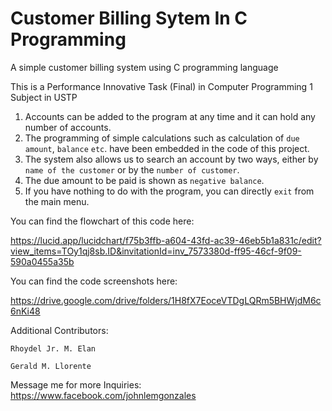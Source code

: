 # Customer Billing Sytem In C Programming
A simple customer billing system using C programming language

This is a Performance Innovative Task (Final)
in Computer Programming 1 Subject in USTP

1. Accounts can be added to the program at any time and it can hold any number of accounts.
2. The programming of simple calculations such as calculation of `due amount`, `balance` `etc`. have been embedded in the code of this project.
3. The system also allows us to search an account by two ways, either by `name of the customer` or by the `number of customer`.
4. The due amount to be paid is shown as `negative balance`.
5. If you have nothing to do with the program, you can directly `exit` from the main menu.

You can find the flowchart of this code here:

https://lucid.app/lucidchart/f75b3ffb-a604-43fd-ac39-46eb5b1a831c/edit?view_items=TOy1qj8sb.ID&invitationId=inv_7573380d-ff95-46cf-9f09-590a0455a35b

You can find the code screenshots here:

https://drive.google.com/drive/folders/1H8fX7EoceVTDgLQRm5BHWjdM6c6nKi48

Additional Contributors:

`Rhoydel Jr. M. Elan`

`Gerald M. Llorente`

Message me for more Inquiries:
https://www.facebook.com/johnlemgonzales
